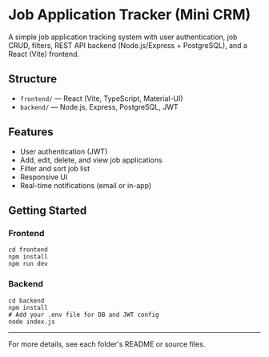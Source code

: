 # Job Application Tracker (Mini CRM)

A simple job application tracking system with user authentication, job CRUD, filters, REST API backend (Node.js/Express + PostgreSQL), and a React (Vite) frontend.

## Structure
- `frontend/` — React (Vite, TypeScript, Material-UI)
- `backend/` — Node.js, Express, PostgreSQL, JWT

## Features
- User authentication (JWT)
- Add, edit, delete, and view job applications
- Filter and sort job list
- Responsive UI
- Real-time notifications (email or in-app)

## Getting Started

### Frontend
```
cd frontend
npm install
npm run dev
```

### Backend
```
cd backend
npm install
# Add your .env file for DB and JWT config
node index.js
```

---

For more details, see each folder's README or source files.
